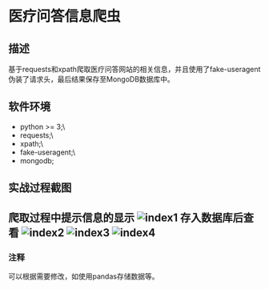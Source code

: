 # 医疗问答信息爬虫
## 描述
  基于requests和xpath爬取医疗问答网站的相关信息，并且使用了fake-useragent伪装了请求头，最后结果保存至MongoDB数据库中。
## 软件环境
  * python >= 3;\
  * requests;\
  * xpath;\
  * fake-useragent;\
  * mongodb;
## 实战过程截图
  爬取过程中提示信息的显示
![index1](https://github.com/fabyangliu/yang-spider/blob/master/medicalQA_spider/1.png)
  存入数据库后查看
![index2](https://github.com/fabyangliu/yang-spider/blob/master/medicalQA_spider/2.png)
![index3](https://github.com/fabyangliu/yang-spider/blob/master/medicalQA_spider/3.png)
![index4](https://github.com/fabyangliu/yang-spider/blob/master/medicalQA_spider/4.png)
---
### 注释
  可以根据需要修改，如使用pandas存储数据等。
